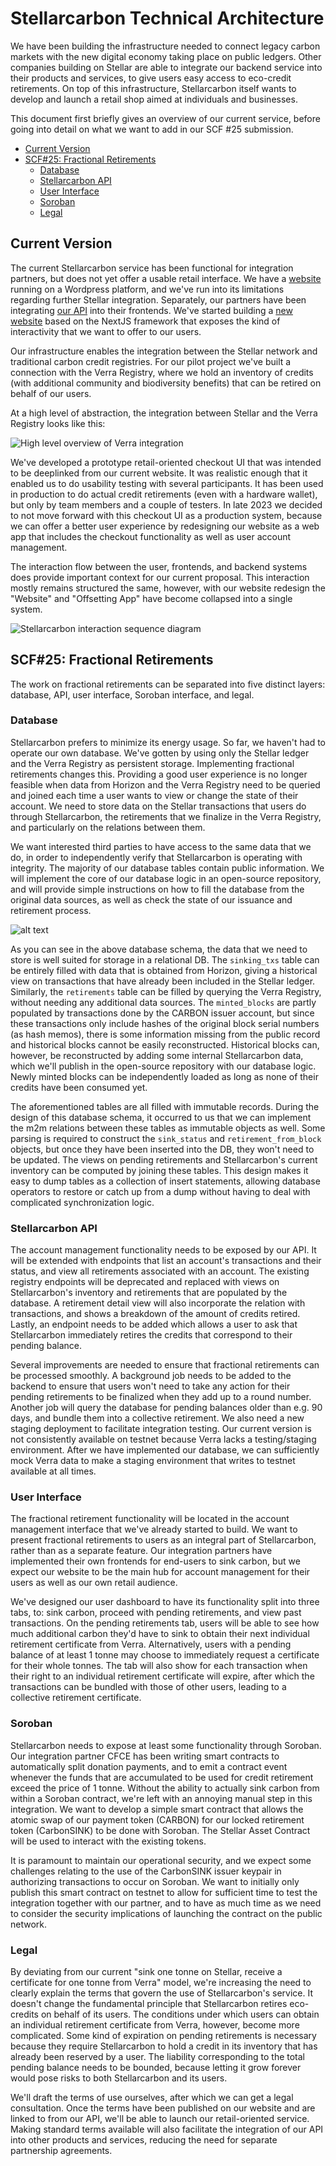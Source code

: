# Stellarcarbon Technical Architecture

We have been building the infrastructure needed to connect legacy carbon markets with the new digital economy taking place on public ledgers. Other companies building on Stellar are able to integrate our backend service into their products and services, to give users easy access to eco-credit retirements. On top of this infrastructure, Stellarcarbon itself wants to develop and launch a retail shop aimed at individuals and businesses.

This document first briefly gives an overview of our current service, before going into detail on what we want to add in our SCF #25 submission.

<!-- TOC start (generated with https://github.com/derlin/bitdowntoc) -->

- [Current Version](#current-version)
- [SCF#25: Fractional Retirements](#scf25-fractional-retirements)
   * [Database](#database)
   * [Stellarcarbon API](#stellarcarbon-api)
   * [User Interface](#user-interface)
   * [Soroban](#soroban)
   * [Legal](#legal)

<!-- TOC end -->

## Current Version

The current Stellarcarbon service has been functional for integration partners, but does not yet offer a usable retail interface. We have a [website](https://www.stellarcarbon.io/) running on a Wordpress platform, and we've run into its limitations regarding further Stellar integration. Separately, our partners have been integrating [our API](https://api-beta.stellarcarbon.io/docs) into their frontends. We've started building a [new website](https://sc-website-eosin.vercel.app) based on the NextJS framework that exposes the kind of interactivity that we want to offer to our users.

Our infrastructure enables the integration between the Stellar network and traditional carbon credit registries. For our pilot project we've built a connection with the Verra Registry, where we hold an inventory of credits (with additional community and biodiversity benefits) that can be retired on behalf of our users.

At a high level of abstraction, the integration between Stellar and the Verra Registry looks like this:

![High level overview of Verra integration](img/verra-integration.png)

We've developed a prototype retail-oriented checkout UI that was intended to be deeplinked from our current website. It was realistic enough that it enabled us to do usability testing with several participants. It has been used in production to do actual credit retirements (even with a hardware wallet), but only by team members and a couple of testers. In late 2023 we decided to not move forward with this checkout UI as a production system, because we can offer a better user experience by redesigning our website as a web app that includes the checkout functionality as well as user account management.

The interaction flow between the user, frontends, and backend systems does provide important context for our current proposal. This interaction mostly remains structured the same, however, with our website redesign the "Website" and "Offsetting App" have become collapsed into a single system.

![Stellarcarbon interaction sequence diagram](<img/Stellarcarbon Offsetting Interaction v2.svg?sanitize=true>)

## SCF#25: Fractional Retirements

The work on fractional retirements can be separated into five distinct layers: database, API, user interface, Soroban interface, and legal.

### Database

Stellarcarbon prefers to minimize its energy usage. So far, we haven't had to operate our own database. We've gotten by using only the Stellar ledger and the Verra Registry as persistent storage. Implementing fractional retirements changes this. Providing a good user experience is no longer feasible when data from Horizon and the Verra Registry need to be queried and joined each time a user wants to view or change the state of their account. We need to store data on the Stellar transactions that users do through Stellarcarbon, the retirements that we finalize in the Verra Registry, and particularly on the relations between them.

We want interested third parties to have access to the same data that we do, in order to independently verify that Stellarcarbon is operating with integrity. The majority of our database tables contain public information. We will implement the core of our database logic in an open-source repository, and will provide simple instructions on how to fill the database from the original data sources, as well as check the state of our issuance and retirement process.

![alt text](img/sc-audit-full-dark.png)

As you can see in the above database schema, the data that we need to store is well suited for storage in a relational DB. The `sinking_txs` table can be entirely filled with data that is obtained from Horizon, giving a historical view on transactions that have already been included in the Stellar ledger. Similarly, the `retirements` table can be filled by querying the Verra Registry, without needing any additional data sources. The `minted_blocks` are partly populated by transactions done by the CARBON issuer account, but since these transactions only include hashes of the original block serial numbers (as hash memos), there is some information missing from the public record and historical blocks cannot be easily reconstructed. Historical blocks can, however, be reconstructed by adding some internal Stellarcarbon data, which we'll publish in the open-source repository with our database logic. Newly minted blocks can be independently loaded as long as none of their credits have been consumed yet.

The aforementioned tables are all filled with immutable records. During the design of this database schema, it occurred to us that we can implement the m2m relations between these tables as immutable objects as well. Some parsing is required to construct the `sink_status` and `retirement_from_block` objects, but once they have been inserted into the DB, they won't need to be updated. The views on pending retirements and Stellarcarbon's current inventory can be computed by joining these tables. This design makes it easy to dump tables as a collection of insert statements, allowing database operators to restore or catch up from a dump without having to deal with complicated synchronization logic.


### Stellarcarbon API

The account management functionality needs to be exposed by our API. It will be extended with endpoints that list an account's transactions and their status, and view all retirements associated with an account. The existing registry endpoints will be deprecated and replaced with views on Stellarcarbon's inventory and retirements that are populated by the database. A retirement detail view will also incorporate the relation with transactions, and shows a breakdown of the amount of credits retired. Lastly, an endpoint needs to be added which allows a user to ask that Stellarcarbon immediately retires the credits that correspond to their pending balance.

Several improvements are needed to ensure that fractional retirements can be processed smoothly. A background job needs to be added to the backend to ensure that users won't need to take any action for their pending retirements to be finalized when they add up to a round number. Another job will query the database for pending balances older than e.g. 90 days, and bundle them into a collective retirement. We also need a new staging deployment to facilitate integration testing. Our current version is not consistently available on testnet because Verra lacks a testing/staging environment. After we have implemented our database, we can sufficiently mock Verra data to make a staging environment that writes to testnet available at all times.


### User Interface

The fractional retirement functionality will be located in the account management interface that we've already started to build. We want to present fractional retirements to users as an integral part of Stellarcarbon, rather than as a separate feature. Our integration partners have implemented their own frontends for end-users to sink carbon, but we expect our website to be the main hub for account management for their users as well as our own retail audience.

We've designed our user dashboard to have its functionality split into three tabs, to: sink carbon, proceed with pending retirements, and view past transactions. On the pending retirements tab, users will be able to see how much additional carbon they'd have to sink to obtain their next individual retirement certificate from Verra. Alternatively, users with a pending balance of at least 1 tonne may choose to immediately request a certificate for their whole tonnes. The tab will also show for each transaction when their right to an individual retirement certificate will expire, after which the transactions can be bundled with those of other users, leading to a collective retirement certificate.


### Soroban

Stellarcarbon needs to expose at least some functionality through Soroban. Our integration partner CFCE has been writing smart contracts to automatically split donation payments, and to emit a contract event whenever the funds that are accumulated to be used for credit retirement exceed the price of 1 tonne. Without the ability to actually sink carbon from within a Soroban contract, we're left with an annoying manual step in this integration. We want to develop a simple smart contract that allows the atomic swap of our payment token (CARBON) for our locked retirement token (CarbonSINK) to be done with Soroban. The Stellar Asset Contract will be used to interact with the existing tokens.

It is paramount to maintain our operational security, and we expect some challenges relating to the use of the CarbonSINK issuer keypair in authorizing transactions to occur on Soroban. We want to initially only publish this smart contract on testnet to allow for sufficient time to test the integration together with our partner, and to have as much time as we need to consider the security implications of launching the contract on the public network.


### Legal

By deviating from our current "sink one tonne on Stellar, receive a certificate for one tonne from Verra" model, we're increasing the need to clearly explain the terms that govern the use of Stellarcarbon's service. It doesn't change the fundamental principle that Stellarcarbon retires eco-credits on behalf of its users. The conditions under which users can obtain an individual retirement certificate from Verra, however, become more complicated. Some kind of expiration on pending retirements is necessary because they require Stellarcarbon to hold a credit in its inventory that has already been reserved by a user. The liability corresponding to the total pending balance needs to be bounded, because letting it grow forever would pose risks to both Stellarcarbon and its users.

We'll draft the terms of use ourselves, after which we can get a legal consultation. Once the terms have been published on our website and are linked to from our API, we'll be able to launch our retail-oriented service. Making standard terms available will also facilitate the integration of our API into other products and services, reducing the need for separate partnership agreements.